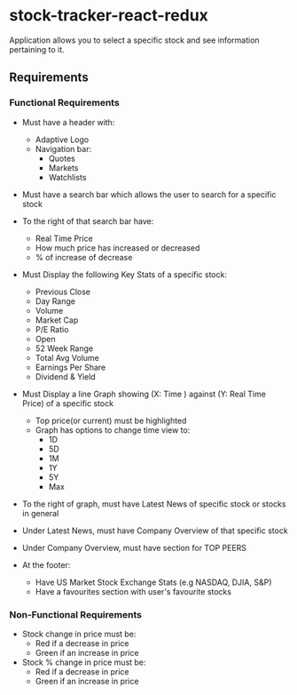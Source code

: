# stock-tracker-react-redux
Application allows you to select a specific stock and see information pertaining to it.

## Requirements
### Functional Requirements

- Must have a header with:
  - Adaptive Logo
  - Navigation bar:
    - Quotes
    - Markets
    - Watchlists
  
- Must have a search bar which allows the user to search for a specific stock
- To the right of that search bar have:
  - Real Time Price
  - How much price has increased or decreased
  - % of increase of decrease

- Must Display the following Key Stats of a specific stock:
    - Previous Close
    - Day Range
    - Volume
    - Market Cap
    - P/E Ratio
    - Open
    - 52 Week Range
    - Total Avg Volume
    - Earnings Per Share
    - Dividend & Yield

- Must Display a line Graph showing (X: Time ) against (Y: Real Time Price) of a specific stock
  - Top price(or current) must be highlighted
  - Graph has options to change time view to:
      - 1D
      - 5D
      - 1M
      - 1Y
      - 5Y
      - Max

- To the right of graph, must have Latest News of specific stock or stocks in general
- Under Latest News, must have Company Overview of that specific stock
- Under Company Overview, must have section for TOP PEERS
- At the footer:
  - Have US Market Stock Exchange Stats (e.g NASDAQ, DJIA, S&P)
  - Have a favourites section with user's favourite stocks

### Non-Functional Requirements

- Stock change in price must be:
  - Red if a decrease in price
  - Green if an increase in price
- Stock % change in price must be:
  - Red if a decrease in price
  - Green if an increase in price